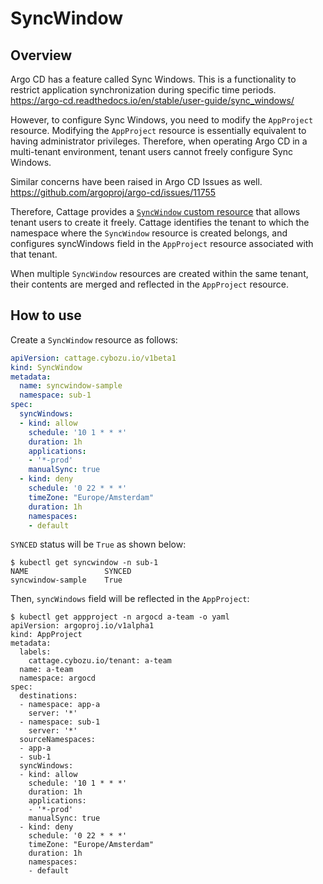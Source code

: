# SyncWindow

## Overview

Argo CD has a feature called Sync Windows.
This is a functionality to restrict application synchronization during specific time periods.  
https://argo-cd.readthedocs.io/en/stable/user-guide/sync_windows/

However, to configure Sync Windows, you need to modify the `AppProject` resource.
Modifying the `AppProject` resource is essentially equivalent to having administrator privileges.
Therefore, when operating Argo CD in a multi-tenant environment, tenant users cannot freely configure Sync Windows.

Similar concerns have been raised in Argo CD Issues as well.  
https://github.com/argoproj/argo-cd/issues/11755

Therefore, Cattage provides a [`SyncWindow` custom resource](crd_syncwindow.yaml) that allows tenant users to create it freely.
Cattage identifies the tenant to which the namespace where the `SyncWindow` resource is created belongs, and configures syncWindows field in the `AppProject` resource associated with that tenant.

When multiple `SyncWindow` resources are created within the same tenant, their contents are merged and reflected in the `AppProject` resource.

## How to use

Create a `SyncWindow` resource as follows:

```yaml
apiVersion: cattage.cybozu.io/v1beta1
kind: SyncWindow
metadata:
  name: syncwindow-sample
  namespace: sub-1
spec:
  syncWindows:
  - kind: allow
    schedule: '10 1 * * *'
    duration: 1h
    applications:
    - '*-prod'
    manualSync: true
  - kind: deny
    schedule: '0 22 * * *'
    timeZone: "Europe/Amsterdam"
    duration: 1h
    namespaces:
    - default
```

`SYNCED` status will be `True` as shown below:

```console
$ kubectl get syncwindow -n sub-1
NAME                 SYNCED
syncwindow-sample    True
```

Then, `syncWindows` field will be reflected in the `AppProject`:

```console
$ kubectl get appproject -n argocd a-team -o yaml
apiVersion: argoproj.io/v1alpha1
kind: AppProject
metadata:
  labels:
    cattage.cybozu.io/tenant: a-team
  name: a-team
  namespace: argocd
spec:
  destinations:
  - namespace: app-a
    server: '*'
  - namespace: sub-1
    server: '*'
  sourceNamespaces:
  - app-a
  - sub-1
  syncWindows:
  - kind: allow
    schedule: '10 1 * * *'
    duration: 1h
    applications:
    - '*-prod'
    manualSync: true
  - kind: deny
    schedule: '0 22 * * *'
    timeZone: "Europe/Amsterdam"
    duration: 1h
    namespaces:
    - default
```
